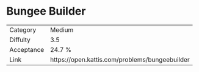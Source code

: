 # Bungee Builder

<table>
    <tr>
        <td>Category</td>
        <td>Medium</td>
    </tr>
    <tr>
        <td>Diffulty</td>
        <td>3.5</td>
    </tr>
    <tr>
        <td>Acceptance</td>
        <td>24.7 %</td>
    </tr>
    <tr>
        <td>Link</td>
        <td>https://open.kattis.com/problems/bungeebuilder</td>
    </tr>
</table>